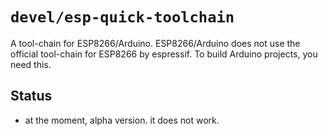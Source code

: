 # `devel/esp-quick-toolchain`

A tool-chain for ESP8266/Arduino. ESP8266/Arduino does not use the official
tool-chain for ESP8266 by espressif. To build Arduino projects, you need
this.

## Status

* at the moment, alpha version. it does not work.
